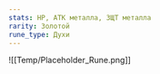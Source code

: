 ```yaml
---
stats: HP, АТК металла, ЗЩТ металла
rarity: Золотой
rune_type: Духи
---
```

![[Temp/Placeholder_Rune.png]]
